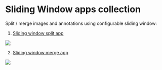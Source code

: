 # Sliding Window apps collection

Split / merge images and annotations using configurable sliding window:

1. [Sliding window split app](./split/README.md)

<img src="https://user-images.githubusercontent.com/48245050/182573050-398ed69f-059f-49ba-b549-c3e1437fc839.png"/>

2. [Sliding window merge app](./merge/README.md)

<img src="https://user-images.githubusercontent.com/48245050/182572670-10a625d0-872e-455f-ab3a-e4e466fe2b7a.png"/>
